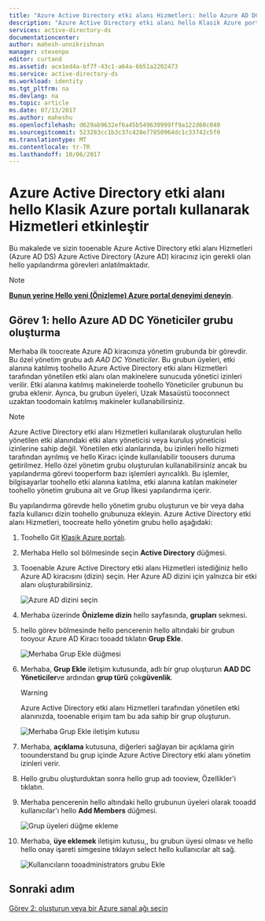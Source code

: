 ```yaml
---
title: "Azure Active Directory etki alanı Hizmetleri: hello Azure AD DC Yöneticiler grubu oluşturma | Microsoft Docs"
description: "Azure Active Directory etki alanı hello Klasik Azure portalı kullanarak Hizmetleri etkinleştir"
services: active-directory-ds
documentationcenter: 
author: mahesh-unnikrishnan
manager: stevenpo
editor: curtand
ms.assetid: ace1ed4a-bf7f-43c1-a64a-6b51a2202473
ms.service: active-directory-ds
ms.workload: identity
ms.tgt_pltfrm: na
ms.devlang: na
ms.topic: article
ms.date: 07/13/2017
ms.author: maheshu
ms.openlocfilehash: d629ab9632ef6a45b549630999ff9a122d60c040
ms.sourcegitcommit: 523283cc1b3c37c428e77850964dc1c33742c5f0
ms.translationtype: MT
ms.contentlocale: tr-TR
ms.lasthandoff: 10/06/2017
---
```

# <a name="enable-azure-active-directory-domain-services-using-hello-azure-classic-portal"></a>Azure Active Directory etki alanı hello Klasik Azure portalı kullanarak Hizmetleri etkinleştir
Bu makalede ve sizin tooenable Azure Active Directory etki alanı Hizmetleri (Azure AD DS) Azure Active Directory (Azure AD) kiracınız için gerekli olan hello yapılandırma görevleri anlatılmaktadır.

> [!NOTE]
> [**Bunun yerine Hello yeni (Önizleme) Azure portal deneyimi deneyin**](active-directory-ds-getting-started.md). 
>

## <a name="task-1-create-hello-azure-ad-dc-administrators-group"></a>Görev 1: hello Azure AD DC Yöneticiler grubu oluşturma
Merhaba ilk toocreate Azure AD kiracınıza yönetim grubunda bir görevdir. Bu özel yönetim grubu adı *AAD DC Yöneticiler*. Bu grubun üyeleri, etki alanına katılmış toohello Azure Active Directory etki alanı Hizmetleri tarafından yönetilen etki alanı olan makinelere sunucuda yönetici izinleri verilir. Etki alanına katılmış makinelerde toohello Yöneticiler grubunun bu gruba eklenir. Ayrıca, bu grubun üyeleri, Uzak Masaüstü tooconnect uzaktan toodomain katılmış makineler kullanabilirsiniz.  

> [!NOTE]
> Azure Active Directory etki alanı Hizmetleri kullanılarak oluşturulan hello yönetilen etki alanındaki etki alanı yöneticisi veya kuruluş yöneticisi izinlerine sahip değil. Yönetilen etki alanlarında, bu izinleri hello hizmeti tarafından ayrılmış ve hello Kiracı içinde kullanılabilir toousers duruma getirilmez. Hello özel yönetim grubu oluşturulan kullanabilirsiniz ancak bu yapılandırma görevi tooperform bazı işlemleri ayrıcalıklı. Bu işlemler, bilgisayarlar toohello etki alanına katılma, etki alanına katılan makineler toohello yönetim grubuna ait ve Grup İlkesi yapılandırma içerir.
>

Bu yapılandırma görevde hello yönetim grubu oluşturun ve bir veya daha fazla kullanıcı dizin toohello grubunuza ekleyin. Azure Active Directory etki alanı Hizmetleri, toocreate hello yönetim grubu hello aşağıdaki:

1. Toohello Git [Klasik Azure portalı](https://manage.windowsazure.com).
2. Merhaba Hello sol bölmesinde seçin **Active Directory** düğmesi.
3. Tooenable Azure Active Directory etki alanı Hizmetleri istediğiniz hello Azure AD kiracısını (dizin) seçin. Her Azure AD dizini için yalnızca bir etki alanı oluşturabilirsiniz.

    ![Azure AD dizini seçin](./media/active-directory-domain-services-getting-started/select-aad-directory.png)
4. Merhaba üzerinde **Önizleme dizin** hello sayfasında, **grupları** sekmesi.
5. hello görev bölmesinde hello pencerenin hello altındaki bir grubun tooyour Azure AD Kiracı tooadd tıklatın **Grup Ekle**.

    ![Merhaba Grup Ekle düğmesi](./media/active-directory-domain-services-getting-started/add-group-button.png)
6. Merhaba, **Grup Ekle** iletişim kutusunda, adlı bir grup oluşturun **AAD DC Yöneticiler**ve ardından **grup türü** çok**güvenlik**.

   > [!WARNING]
   > Azure Active Directory etki alanı Hizmetleri tarafından yönetilen etki alanınızda, tooenable erişim tam bu ada sahip bir grup oluşturun.
   >
   >

    ![Merhaba Grup Ekle iletişim kutusu](./media/active-directory-domain-services-getting-started/create-admin-group.png)
7. Merhaba, **açıklama** kutusuna, diğerleri sağlayan bir açıklama girin toounderstand bu grup içinde Azure Active Directory etki alanı yönetim izinleri verir.
8. Hello grubu oluşturduktan sonra hello grup adı tooview, Özellikler'i tıklatın.
9. Merhaba pencerenin hello altındaki hello grubunun üyeleri olarak tooadd kullanıcılar'ı hello **Add Members** düğmesi.

    ![Grup üyeleri düğme ekleme](./media/active-directory-domain-services-getting-started/add-group-members-button.png)
10. Merhaba, **üye eklemek** iletişim kutusu,, bu grubun üyesi olması ve hello hello onay işareti simgesine tıklayın select hello kullanıcılar alt sağ.

    ![Kullanıcıların tooadministrators grubu Ekle](./media/active-directory-domain-services-getting-started/add-group-members.png)


## <a name="next-step"></a>Sonraki adım
[Görev 2: oluşturun veya bir Azure sanal ağı seçin](active-directory-ds-getting-started-vnet.md)
